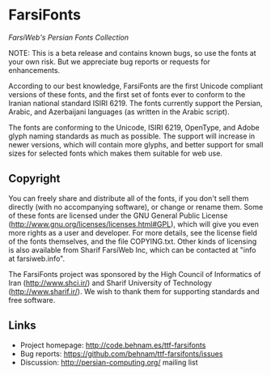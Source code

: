 FarsiFonts
==========
*FarsiWeb's Persian Fonts Collection*

NOTE: This is a beta release and contains known bugs, so use the fonts at your
own risk. But we appreciate bug reports or requests for enhancements.

According to our best knowledge, FarsiFonts are the first Unicode compliant
versions of these fonts, and the first set of fonts ever to conform to the
Iranian national standard ISIRI 6219. The fonts currently support the Persian,
Arabic, and Azerbaijani languages (as written in the Arabic script).

The fonts are conforming to the Unicode, ISIRI 6219, OpenType, and Adobe glyph
naming standards as much as possible. The support will increase in newer
versions, which will contain more glyphs, and better support for small sizes
for selected fonts which makes them suitable for web use.

Copyright
---------
You can freely share and distribute all of the fonts, if you don't sell them
directly (with no accompanying software), or change or rename them.  Some of
these fonts are licensed under the GNU General Public License
(http://www.gnu.org/licenses/licenses.html#GPL), which will give you even more
rights as a user and developer. For more details, see the license field of the
fonts themselves, and the file COPYING.txt.  Other kinds of licensing is also
available from Sharif FarsiWeb Inc, which can be contacted at "info at
farsiweb.info".

The FarsiFonts project was sponsored by the High Council of Informatics of Iran
(http://www.shci.ir/) and Sharif University of Technology
(http://www.sharif.ir/). We wish to thank them for supporting standards and
free software.

Links
-----
* Project homepage: http://code.behnam.es/ttf-farsifonts
* Bug reports: https://github.com/behnam/ttf-farsifonts/issues
* Discussion: http://persian-computing.org/ mailing list

